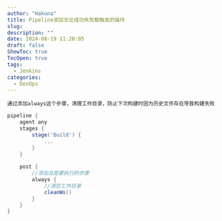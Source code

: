 ```yaml
---
author: "Hakuna"
title: Pipeline添加无论成功失败都触发的操作
slug: 
description: ""
date: 2024-08-19 11:20:05
draft: false
ShowToc: true
TocOpen: true
tags:
  - Jenkins
categories:
  - DevOps
---
```

`通过添加always这个步骤，清理工作目录，防止下次构建时因为历史文件存在导致构建失败`
```groovy
pipeline { 
    agent any 
    stages { 
        stage('Build') { 
            ...
        } 
    } 
    
    post { 
        //添加总是要执行的步骤
        always { 
            //清空工作目录
            cleanWs() 
        } 
    } 
}
```